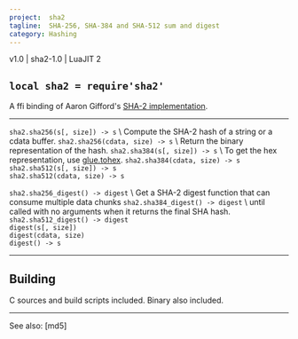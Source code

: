 ```yaml
---
project:  sha2
tagline:  SHA-256, SHA-384 and SHA-512 sum and digest
category: Hashing
---
```


v1.0 | sha2-1.0 | LuaJIT 2

## `local sha2 = require'sha2'`

A ffi binding of Aaron Gifford's [SHA-2 implementation][sha2 lib].

----------------------------------- -----------------------------------
`sha2.sha256(s[, size]) -> s`   \   Compute the SHA-2 hash of a string or a cdata buffer.
`sha2.sha256(cdata, size) -> s` \   Return the  binary representation of the hash.
`sha2.sha384(s[, size]) -> s`   \   To get the hex representation, use [glue.tohex].
`sha2.sha384(cdata, size) -> s` \
`sha2.sha512(s[, size]) -> s`   \
`sha2.sha512(cdata, size) -> s`

`sha2.sha256_digest() -> digest` \  Get a SHA-2 digest function that can consume multiple data chunks
`sha2.sha384_digest() -> digest` \  until called with no arguments when it returns the final SHA hash.
`sha2.sha512_digest() -> digest` \
`digest(s[, size])`              \
`digest(cdata, size)`            \
`digest() -> s`

----------------------------------- -----------------------------------

## Building

C sources and build scripts included. Binary also included.

----
See also: [md5]

[glue.tohex]: glue.html#tohex

[sha2 lib]:   http://www.aarongifford.com/computers/sha.html
